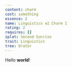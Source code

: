 ```yaml
---
content: charm
cost: something
essence: 2
name: Linguistics e2 Charm 1
rating: 2
requires: []
splat: Second Sunrise
trait: Linguistics
tree: Orator
---
```


Hello **world**!
